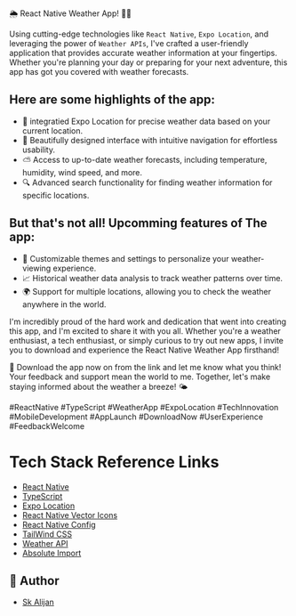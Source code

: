 🌦️ React Native Weather App! 📱🎉

Using cutting-edge technologies like `React Native`, `Expo Location`, and leveraging the power of `Weather APIs`, I've crafted a user-friendly application that provides accurate weather information at your fingertips. Whether you're planning your day or preparing for your next adventure, this app has got you covered with weather forecasts.

## Here are some highlights of the app:

- 📍 integratied Expo Location for precise weather data based on your current location.
- 🌈 Beautifully designed interface with intuitive navigation for effortless usability.
- ⛅️ Access to up-to-date weather forecasts, including temperature, humidity, wind speed, and more.
- 🔍 Advanced search functionality for finding weather information for specific locations.

## But that's not all! Upcomming features of The app:

- 🎨 Customizable themes and settings to personalize your weather-viewing experience.
- 📈 Historical weather data analysis to track weather patterns over time.
- 🌍 Support for multiple locations, allowing you to check the weather anywhere in the world.

I'm incredibly proud of the hard work and dedication that went into creating this app, and I'm excited to share it with you all. Whether you're a weather enthusiast, a tech enthusiast, or simply curious to try out new apps, I invite you to download and experience the React Native Weather App firsthand!

📱 Download the app now on from the link and let me know what you think! Your feedback and support mean the world to me. Together, let's make staying informed about the weather a breeze! 🌤️

#ReactNative #TypeScript #WeatherApp #ExpoLocation #TechInnovation #MobileDevelopment #AppLaunch #DownloadNow #UserExperience #FeedbackWelcome

# Tech Stack Reference Links

- [React Native](https://reactnative.dev/docs/environment-setup)
- [TypeScript]()
- [Expo Location](https://github.com/expo/expo/tree/main/packages/expo-location#installation-in-bare-react-native-projects)
- [React Native Vector Icons](https://www.npmjs.com/package/react-native-vector-icons)
- [React Native Config](https://www.npmjs.com/package/react-native-config)
- [TailWind CSS](https://www.nativewind.dev/quick-starts/react-native-cli)
- [Weather API](https://www.weatherapi.com/docs/)
- [Absolute Import](https://reactnative.dev/docs/typescript?package-manager=yarn#using-custom-path-aliases-with-typescript)

## 👋 Author
- [Sk Alijan](https://github.com/SK-ALIJAN)
